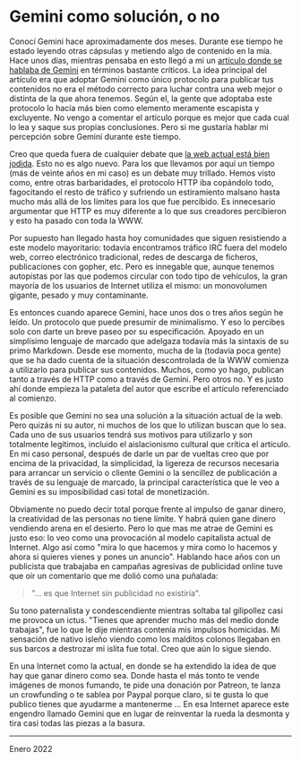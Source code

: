 # Gemini como solución, o no


Conocí Gemini hace aproximadamente dos meses. Durante ese tiempo he estado
leyendo otras cápsulas y metiendo algo de contenido en la mía. Hace unos días,
mientras pensaba en esto llegó a mi un [artículo donde se hablaba de
Gemini](https://news.ycombinator.com/item?id=30067400) en términos
bastante críticos. La idea principal del artículo era que adoptar
Gemini como único protocolo para publicar tus contenidos no era el método
correcto para luchar contra una web mejor o distinta de la que ahora
tenemos. Según el, la gente que adoptaba este protocolo lo hacía más bien como
elemento meramente escapista y excluyente. No vengo a comentar el artículo
porque es mejor que cada cual lo lea y saque sus propias conclusiones. Pero si
me gustaría hablar mi percepción sobre Gemini durante este tiempo.


Creo que queda fuera de cualquier debate que [la web actual está bien
jodida](https://thewebisfucked.com/). Esto no es algo nuevo. Para los que
llevamos por aquí un tiempo (más de veinte años en mi caso) es un debate muy
trillado. Hemos visto como, entre otras barbaridades, el protocolo HTTP iba
copándolo todo, fagocitando el resto de tráfico y sufriendo un estiramiento
malsano hasta mucho más allá de los límites para los que fue percibido. Es
innecesario argumentar que HTTP es muy diferente a lo que sus creadores
percibieron y esto ha pasado con toda la WWW.

Por supuesto han llegado hasta hoy comunidades que siguen resistiendo a este
modelo mayoritario: todavía encontramos tráfico IRC fuera del modelo web, correo
electrónico tradicional, redes de descarga de ficheros, publicaciones con
gopher, etc. Pero es innegable que, aunque tenemos autopistas por las que
podemos circular con todo tipo de vehículos, la gran mayoría de los usuarios de
Internet utiliza el mismo: un monovolumen gigante, pesado y muy contaminante.

Es entonces cuando aparece Gemini, hace unos dos o tres años según he leído. Un
protocolo que puede presumir de minimalismo. Y eso lo percibes solo con darte un
breve paseo por su especificación. Apoyado en un simplísimo lenguaje de marcado
que adelgaza todavía más la sintaxis de su primo Markdown. Desde ese momento,
mucha de la (todavía poca gente) que se ha dado cuenta de la situación
descontrolada de la WWW comienza a utilizarlo para publicar sus
contenidos. Muchos, como yo hago, publican tanto a través de HTTP como a través
de Gemini. Pero otros no. Y es justo ahí donde empieza la pataleta del autor que
escribe el artículo referenciado al comienzo.

Es posible que Gemini no sea una solución a la situación actual de la web. Pero
quizás ni su autor, ni muchos de los que lo utilizan buscan que lo sea. Cada uno
de sus usuarios tendrá sus motivos para utilizarlo y son totalmente legítimos,
incluido el aislacionismo cultural que crítica el artículo. En mi caso personal,
después de darle un par de vueltas creo que por encima de la privacidad, la
simplicidad, la ligereza de recursos necesaria para arrancar un servicio o
cliente Gemini o la sencillez de publicación a través de su lenguaje de marcado,
la principal característica que le veo a Gemini es su imposibilidad casi total
de monetización.

Obviamente no puedo decir total porque frente al impulso de ganar dinero, la
creatividad de las personas no tiene límite. Y habrá quien gane dinero vendiendo
arena en el desierto. Pero lo que mas me atrae de Gemini es justo eso: lo veo
como una provocación al modelo capitalista actual de Internet. Algo así como
"mira lo que hacemos y mira como lo hacemos y ahora si quieres vienes y pones un
anuncio". Hablando hace años con un publicista que trabajaba en campañas
agresivas de publicidad online tuve que oír un comentario que me dolió como una
puñalada:

>"... es que Internet sin publicidad no existiría". 

Su tono paternalista y condescendiente mientras soltaba tal gilipollez casi me
provoca un ictus. "Tienes que aprender mucho más del medio donde trabajas", fue
lo que le dije mientras contenía mis impulsos homicidas. Mi sensación de nativo
isleño viendo como los malditos colonos llegaban en sus barcos a destrozar mi
islita fue total. Creo que aún lo sigue siendo.

En una Internet como la actual, en donde se ha extendido la idea de que hay que
ganar dinero como sea. Donde hasta el más tonto te vende imágenes de monos
fumando, te pide una donación por Patreon, te lanza un crowfunding o te sablea
por Paypal porque claro, si te gusta lo que publico tienes que ayudarme a
mantenerme ... En esa Internet aparece este engendro llamado Gemini que en lugar
de reinventar la rueda la desmonta y tira casi todas las piezas a la basura. 


---

Enero 2022

